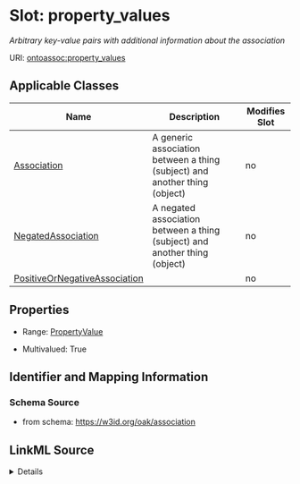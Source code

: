 

# Slot: property_values


_Arbitrary key-value pairs with additional information about the association_



URI: [ontoassoc:property_values](https://w3id.org/oak/association/property_values)



<!-- no inheritance hierarchy -->





## Applicable Classes

| Name | Description | Modifies Slot |
| --- | --- | --- |
| [Association](Association.md) | A generic association between a thing (subject) and another thing (object) |  no  |
| [NegatedAssociation](NegatedAssociation.md) | A negated association between a thing (subject) and another thing (object) |  no  |
| [PositiveOrNegativeAssociation](PositiveOrNegativeAssociation.md) |  |  no  |







## Properties

* Range: [PropertyValue](PropertyValue.md)

* Multivalued: True





## Identifier and Mapping Information







### Schema Source


* from schema: https://w3id.org/oak/association




## LinkML Source

<details>
```yaml
name: property_values
description: Arbitrary key-value pairs with additional information about the association
from_schema: https://w3id.org/oak/association
rank: 1000
multivalued: true
alias: property_values
domain_of:
- PositiveOrNegativeAssociation
range: PropertyValue
inlined: true

```
</details>
